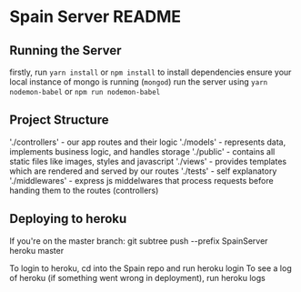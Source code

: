 # Spain Server README

## Running the Server
firstly, run `yarn install` or `npm install` to install dependencies
ensure your local instance of mongo is running (`mongod`)
run the server using `yarn nodemon-babel` or `npm run nodemon-babel`

## Project Structure
'./controllers' - our app routes and their logic
'./models' - represents data, implements business logic, and handles storage
'./public' - contains all static files like images, styles and javascript
'./views' - provides templates which are rendered and served by our routes
'./tests' - self explanatory
'./middlewares' - express js middelwares that process requests before handing them to the routes (controllers)

## Deploying to heroku
If you're on the master branch:
git subtree push --prefix SpainServer heroku master

To login to heroku, cd into the Spain repo and run heroku login
To see a log of heroku (if something went wrong in deployment), run 
heroku logs